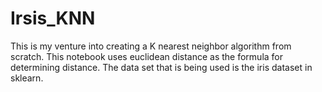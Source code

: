 # Irsis_KNN
 This is my venture into creating a K nearest neighbor algorithm from scratch.
 This notebook uses euclidean distance as the formula for determining distance.
 The data set that is being used is the iris dataset in sklearn.